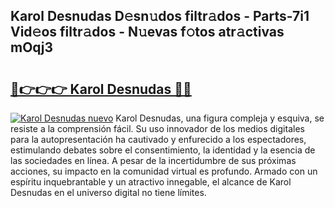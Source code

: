 ## Karol Desnudas D𝚎sn𝚞dos filtr𝚊dos - Parts-7i1 Vid𝚎os filtr𝚊dos - N𝚞evas f𝚘tos atr𝚊ctivas mOqj3

# <h2><a href="http://mb0hbim.tromn.icu/?c=Karol+Desnudas">🔗👉👉👉 Karol Desnudas 🔗🔗</a></h2>

[![Karol Desnudas nuevo](https://i.imgur.com/pEAQMta.gif)](http://mb0hbim.tromn.icu/?c=Karol+Desnudas)
Karol Desnudas, una figura compleja y esquiva, se resiste a la comprensión fácil. Su uso innovador de los medios digitales para la autopresentación ha cautivado y enfurecido a los espectadores, estimulando debates sobre el consentimiento, la identidad y la esencia de las sociedades en línea. A pesar de la incertidumbre de sus próximas acciones, su impacto en la comunidad virtual es profundo. Armado con un espíritu inquebrantable y un atractivo innegable, el alcance de Karol Desnudas en el universo digital no tiene límites.

